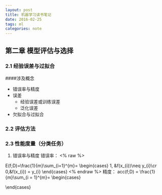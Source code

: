 ```yaml
---
layout: post
title: 机器学习读书笔记
date: 2016-02-25
tags: ml
categories: note
---
```

## 第二章 模型评估与选择
### 2.1 经验误差与过拟合
####涉及概念
- 错误率与精度
- 误差
    - 经验误差或训练误差
    - 泛化误差
- 欠拟合与过拟合
### 2.2 评估方法
### 2.3 性能度量（分类任务）
1. 错误率与精度
错误率：
<% raw %>
<script type="text/javascript" src="/vendors/MathJax/MathJax.js">
</script>
E(f;D)=\frac{1}{m}\sum_{i=1}^{m}=
\begin{cases}
1, &f(x_{i})\neq y_{i}\cr 0,&f(x_{i}) =  y_{i}
\end{cases}
<% endraw %>
精度：
acc(f;D) = \frac{1}{m}\sum_{i = 1}^{m}=
\begin{cases}

\end{cases}